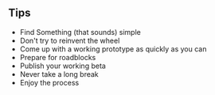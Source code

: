 ## Tips

* Find Something (that sounds) simple
* Don't try to reinvent the wheel
* Come up with a working prototype as quickly as you can
* Prepare for roadblocks
* Publish your working beta
* Never take a long break
* Enjoy the process
